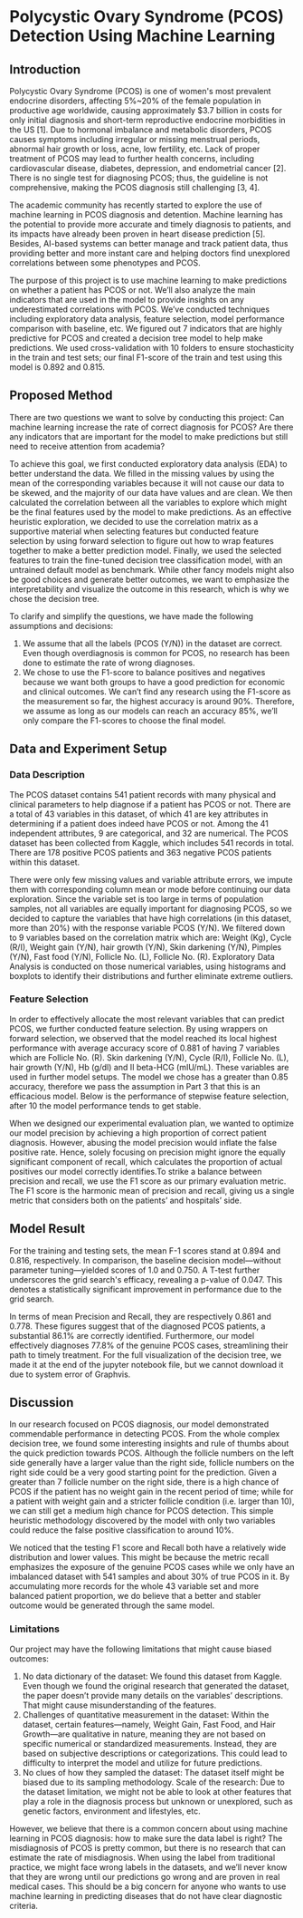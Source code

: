 # Polycystic Ovary Syndrome (PCOS) Detection Using Machine Learning

## Introduction
Polycystic Ovary Syndrome (PCOS) is one of women's most prevalent endocrine disorders, affecting 5%~20% of the female population in productive age worldwide, causing approximately $3.7 billion in costs for only initial diagnosis and short-term reproductive endocrine morbidities in the US [1]. Due to hormonal imbalance and metabolic disorders, PCOS causes symptoms including irregular or missing menstrual periods, abnormal hair growth or loss, acne, low fertility, etc. Lack of proper treatment of PCOS may lead to further health concerns, including cardiovascular disease, diabetes, depression, and endometrial cancer [2]. There is no single test for diagnosing PCOS; thus, the guideline is not comprehensive, making the PCOS diagnosis still challenging [3, 4].

The academic community has recently started to explore the use of machine learning in PCOS diagnosis and detention. Machine learning has the potential to provide more accurate and timely diagnosis to patients, and its impacts have already been proven in heart disease prediction [5]. Besides, AI-based systems can better manage and track patient data, thus providing better and more instant care and helping doctors find unexplored correlations between some phenotypes and PCOS.

The purpose of this project is to use machine learning to make predictions on whether a patient has PCOS or not. We’ll also analyze the main indicators that are used in the model to provide insights on any underestimated correlations with PCOS. We’ve conducted techniques including exploratory data analysis, feature selection, model performance comparison with baseline, etc. We figured out 7 indicators that are highly predictive for PCOS and created a decision tree  model to help make predictions. We used cross-validation with 10 folders to ensure stochasticity in the train and test sets; our final F1-score of the train and test using this model is 0.892 and 0.815.

## Proposed Method
There are two questions we want to solve by conducting this project:
Can machine learning increase the rate of correct diagnosis for PCOS?
Are there any indicators that are important for the model to make predictions but still need to receive attention from academia?

To achieve this goal, we first conducted exploratory data analysis (EDA) to better understand the data. We filled in the missing values by using the mean of the corresponding variables because it will not cause our data to be skewed, and the majority of our data have values and are clean. We then calculated the correlation between all the variables to explore which might be the final features used by the model to make predictions. As an effective heuristic exploration, we decided to use the correlation matrix as a supportive material when selecting features but conducted feature selection by using forward selection to figure out how to wrap features together to make a better prediction model. Finally, we used the selected features to train the fine-tuned decision tree classification model, with an untrained default model as benchmark. While other fancy models might also be good choices and generate better outcomes, we want to emphasize the interpretability  and visualize the outcome in this research, which is why we chose the decision tree.

To clarify and simplify the questions, we have made the following assumptions and decisions:
1. We assume that all the labels (PCOS (Y/N)) in the dataset are correct. Even though overdiagnosis is common for PCOS, no research has been done to estimate the rate of wrong diagnoses.
2. We chose to use the F1-score to balance positives and negatives because we want both groups to have a good prediction for economic and clinical outcomes. We can’t find any research using the F1-score as the measurement so far, the highest accuracy is around 90%. Therefore, we assume as long as our models can reach an accuracy 85%, we’ll only compare the F1-scores to choose the final model.

## Data and Experiment Setup
### Data Description
The PCOS dataset contains 541 patient records with many physical and clinical parameters to help diagnose if a patient has PCOS or not. There are a total of 43 variables in this dataset, of which 41 are key attributes in determining if a patient does indeed have PCOS or not. Among the 41 independent attributes, 9 are categorical, and 32 are numerical. The PCOS dataset has been collected from Kaggle, which includes 541 records in total. There are 178 positive PCOS patients and 363 negative PCOS patients within this dataset. 

There were only few missing values and variable attribute errors, we impute them with corresponding column mean or mode before continuing our data exploration. Since the variable set is too large in terms of population samples, not all variables are equally important for diagnosing PCOS, so we decided to capture the variables that have high correlations (in this dataset, more than 20%) with the response variable PCOS (Y/N). We filtered down to 9 variables based on the correlation matrix which are: Weight (Kg), Cycle (R/I), Weight gain (Y/N), hair growth (Y/N), Skin darkening (Y/N), Pimples (Y/N), Fast food (Y/N), Follicle No. (L), Follicle No. (R). Exploratory Data Analysis is conducted on those numerical variables, using histograms and boxplots to identify their distributions and further eliminate extreme outliers.

### Feature Selection
In order to effectively allocate the most relevant variables that can predict PCOS, we further conducted feature selection. By using wrappers on forward selection, we observed that the model reached its local highest performance with average accuracy score of 0.881 of having 7 variables which are Follicle No. (R). Skin darkening (Y/N), Cycle (R/I),  Follicle No. (L), hair growth (Y/N), Hb (g/dl) and II beta-HCG (mIU/mL). These variables are used in further model setups. The model we chose has a greater than 0.85 accuracy, therefore we pass the assumption in Part 3 that this is an efficacious model. Below is the performance of stepwise feature selection, after 10 the model performance tends to get stable. 

When we designed our experimental evaluation plan, we wanted to optimize our model precision by achieving a high proportion of correct patient diagnosis. However, abusing the model precision would inflate the false positive rate. Hence, solely focusing on precision might ignore the equally significant component of recall, which calculates the proportion of actual positives our model correctly identifies.To strike a balance between precision and recall, we use the F1 score as our primary evaluation metric. The F1 score is the harmonic mean of precision and recall, giving us a single metric that considers both on the patients’ and hospitals’ side.

## Model Result
For the training and testing sets, the mean F-1 scores stand at 0.894 and 0.816, respectively. In comparison, the baseline decision model—without parameter tuning—yielded scores of 1.0 and 0.750. A T-test further underscores the grid search's efficacy, revealing a p-value of 0.047. This denotes a statistically significant improvement in performance due to the grid search.

In terms of mean Precision and Recall, they are respectively 0.861 and 0.778. These figures suggest that of the diagnosed PCOS patients, a substantial 86.1% are correctly identified. Furthermore, our model effectively diagnoses 77.8% of the genuine PCOS cases, streamlining their path to timely treatment. For the full visualization of the decision tree, we made it at the end of the jupyter notebook file, but we cannot download it due to system error of Graphvis.

## Discussion
In our research focused on PCOS diagnosis, our model demonstrated commendable performance in detecting PCOS. From the whole complex decision tree, we found some interesting insights and rule of thumbs about the quick prediction towards PCOS. Although the follicle numbers on the left side generally have a larger value than the right side, follicle numbers on the right side could be a very good starting point for the prediction. Given a greater than 7 follicle number on the right side, there is a high chance of PCOS if the patient has no weight gain in the recent period of time; while for a patient with weight gain and a stricter follicle condition (i.e. larger than 10), we can still get a medium high chance for PCOS detection. This simple heuristic methodology discovered by the model with only two variables could reduce the false positive classification to around 10%.

We noticed that the testing F1 score and Recall both have a relatively wide distribution and lower values. This might be because the metric recall emphasizes the exposure of the genuine PCOS cases while we only have an imbalanced dataset with 541 samples and about 30% of true PCOS in it. By accumulating more records for the whole 43 variable set and more balanced patient proportion, we do believe that a better and stabler outcome would be generated through the same model.

### Limitations
Our project may have the following limitations that might cause biased outcomes:
1. No data dictionary of the dataset: We found this dataset from Kaggle. Even though we found the original research that generated the dataset, the paper doesn’t provide many details on the variables’ descriptions. That might cause misunderstanding of the features.
2. Challenges of quantitative measurement in the dataset: Within the dataset, certain features—namely, Weight Gain, Fast Food, and Hair Growth—are qualitative in nature, meaning they are not based on specific numerical or standardized measurements. Instead, they are based on subjective descriptions or categorizations. This could lead to difficulty to interpret the model and utilize for future predictions.
3. No clues of how they sampled the dataset: The dataset itself might be biased due to its sampling methodology.
Scale of the research: Due to the dataset limitation, we might not be able to look at other features that play a role in the diagnosis process but unknown or unexplored, such as genetic factors, environment and lifestyles, etc.

However, we believe that there is a common concern about using machine learning in PCOS diagnosis: how to make sure the data label is right? The misdiagnosis of PCOS is pretty common, but there is no research that can estimate the rate of misdiagnosis. When using the label from traditional practice, we might face wrong labels in the datasets, and we’ll never know that they are wrong until our predictions go wrong and are proven in real medical cases. This should be a big concern for anyone who wants to use machine learning in predicting diseases that do not have clear diagnostic criteria.
